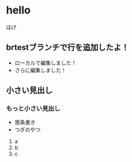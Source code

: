 # hello

ほげ

## brtestブランチで行を追加したよ！

- ローカルで編集しました！
- さらに編集しました！

## 小さい見出し

### もっと小さい見出し

- 箇条書き
- つぎのやつ

1. a
2. b
3. c
